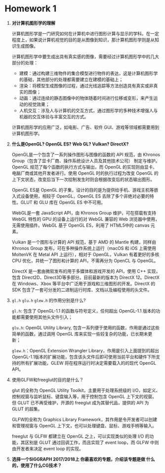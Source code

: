 # Homework 1

1. **对计算机图形学的理解**

   计算机图形学是一门研究如何在计算机中进行图形计算与显示的学科。在一定程度上，如果说计算机视觉的目的是从图像到知识，那计算机图形学则是从知识生成图像。

   计算机图形学中要生成出具有真实感的图像，需要经过计算机图形学中的几大部分的处理：

   - 建模：通过构建三维物件的集合模型进行物件的表达，这是计算机图形学的基础，其他部分的处理都需要建立在建模的基础上；
   - 渲染：将模型生成图像的过程，通过光线追踪等方法创造具有真实或非真实的图像；
   - 动画：通过连续的静态图像中的物体随着时间进行位移或变形，来产生运动的视觉效果；
   - 人机交互：涉及人与计算机的交互方式，通过图形学的多种技术增强人与机器的交互体验与丰富交互的方式。

   计算机图形学的应用广泛，如电影、广告、软件 GUI、游戏等领域都需要用到计算机图形学。

2. **什么是OpenGL? OpenGL ES? Web GL? Vulkan? DirectX?**

   OpenGL是一个包含了一系列操作图形与图像的函数的 API 规范，由 Khronos Group（包含了显卡厂商、操作系统设计人员及其他技术公司） 制定与维护。OpenGL 规范了每个函数的执行方式与输出，而 OpenGL 的实现则由显卡、电脑厂商或其他开发者进行。使用 OpenGL 时的执行过程为改变 OpenGL 的上下文状态，改变后当下一次绘制发生时则会根据改变后的状态输出图形。

   OpenGL ES是 OpenGL 的子集，设计的目的是为提供给手机、游戏主机等嵌入式设备使用，相较于 OpenGL，OpenGL ES 去除了多个非绝对必要的特性。GLUT 和 GLU 库在 OpenGL ES 中不可用。

   WebGL是一套 JavaScript API，由 Khronos Group 维护，可在搭载有支持 WebGL 特性的 GPU 的设备上运行的对 WebGL 兼容的 Web 浏览器中使用，无需使用插件。WebGL 基于 OpenGL ES，利用了 HTML5中的 canvas 元素。

   Vulkan 是一个图形与计算的 API 规范，基于 AMD 的 Mantle 构建，同样由 Khronos Group 发布，可在多种操作系统上运行（macOS 和 iOS 上需使用 MoltenVK 在 Metal API 上运行），相对于 OpenGL，Vulkan 有着更好的多核 CPU 优化，并统一了图形和计算的 API，不需再分为 OpenCL 与 OpenGL。

   DirectX 是一套由微软发布的用于多媒体和游戏开发的 API，使用 C++ 实现，包含 Direct2D、Direct3D等多部分。目前最新的版本为 DirectX 12。DirectX 在 Windows、Xbox 等平台中广泛用于游戏和三维图形的开发。DirectX 的 SDK 包含了一套可分发的二进制运行时库、文档以及编程使用的头文件。

3. `gl.h` `glu.h` `glew.h` 的作用分别是什么?

   `gl.h`: 包含了 OpenGL-1.1 的函数与符号定义，任何超出 OpenGL-1.1 版本的功能都需要使用其他头文件引入；

   `glu.h`: OpenGL Utility Library, 包含一系列便于使用的函数，作用是通过这些简单的函数，通过调用 OpenGL 库来实现一些较复杂的功能，已长期未更新；

   `glew.h`：OpenGL Extension Wrangler Library，作用是引入上面提到的超出 OpenGL-1.1版本的扩展功能，包含该头文件后即可使用当前平台和硬件下所支持的所有扩展功能，GLEW 将在程序运行时决定需要载入的的现代 OpenGL API。

4. 使用GLFW和freeglut的目的是什么？

   glut 的全称为 OpenGL Utility Toolkit，主要用于处理系统级的 I/O，如定义、控制视窗与监听鼠标、键盘输入等，用于控制包含 OpenGL 上下文的视窗。但 GLUT 已不再受维护，开源的 freeglut 成为其替代品，提供的 API 为 GLUT 的超集。

   GLFW的全称为 Graphics Library Framework，其作用是令开发者可以创建和管理视窗与 OpenGL 上下文，也可以处理键盘、鼠标、游戏手柄等输入。

   freeglut 与 GLFW 都建立在 OpenGL 之上，可以实现类似的处理 I/O 的功能，其区别是 GLUT 通过回调工作，而且实现了 event loop，而 GLFW 中则由开发者来决定 event loop 的实现。

5. **选择一个SIGGRAPH 2017/2018上 你最喜欢的专题，介绍该专题是做 什么的，使用了什么CG技术？**

   